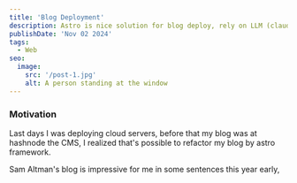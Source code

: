 ```yaml
---
title: 'Blog Deployment'
description: Astro is nice solution for blog deploy, rely on LLM (claude) is inefficient.
publishDate: 'Nov 02 2024'
tags:
  - Web
seo:
  image:
    src: '/post-1.jpg'
    alt: A person standing at the window
---
```


### Motivation

Last days I was deploying cloud servers, before that my blog was at hashnode the CMS, I realized that's possible to refactor my blog by astro framework.

Sam Altman's blog is impressive for me in some sentences this year early,
